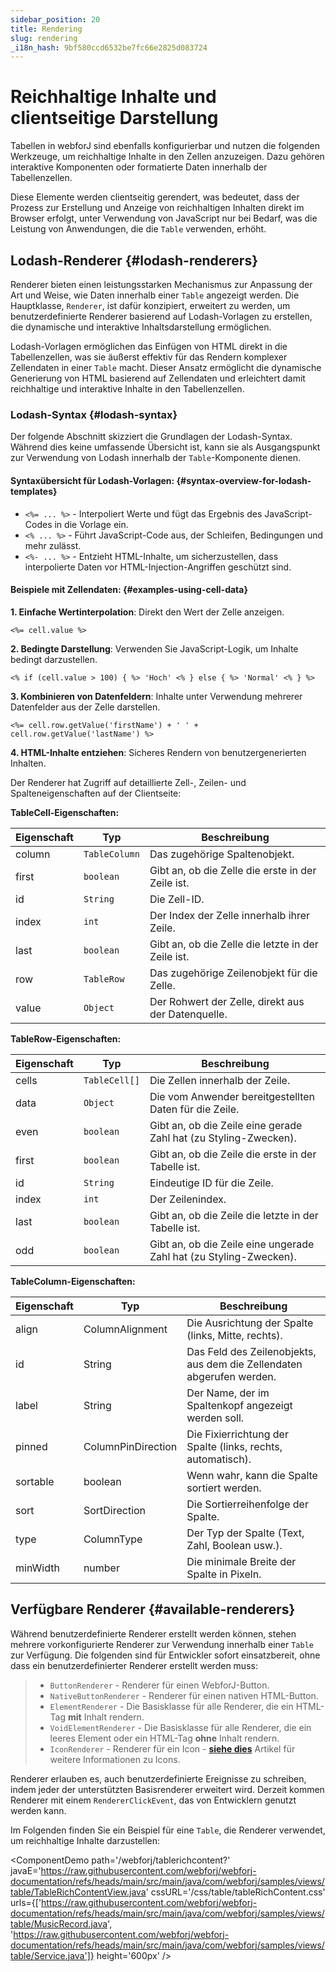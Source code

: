 ```yaml
---
sidebar_position: 20
title: Rendering
slug: rendering
_i18n_hash: 9bf580ccd6532be7fc66e2825d083724
---
```

# Reichhaltige Inhalte und clientseitige Darstellung

Tabellen in webforJ sind ebenfalls konfigurierbar und nutzen die folgenden Werkzeuge, um reichhaltige Inhalte in den Zellen anzuzeigen. Dazu gehören interaktive Komponenten oder formatierte Daten innerhalb der Tabellenzellen.

Diese Elemente werden clientseitig gerendert, was bedeutet, dass der Prozess zur Erstellung und Anzeige von reichhaltigen Inhalten direkt im Browser erfolgt, unter Verwendung von JavaScript nur bei Bedarf, was die Leistung von Anwendungen, die die `Table` verwenden, erhöht.

## Lodash-Renderer {#lodash-renderers}

Renderer bieten einen leistungsstarken Mechanismus zur Anpassung der Art und Weise, wie Daten innerhalb einer `Table` angezeigt werden. Die Hauptklasse, `Renderer`, ist dafür konzipiert, erweitert zu werden, um benutzerdefinierte Renderer basierend auf Lodash-Vorlagen zu erstellen, die dynamische und interaktive Inhaltsdarstellung ermöglichen.

Lodash-Vorlagen ermöglichen das Einfügen von HTML direkt in die Tabellenzellen, was sie äußerst effektiv für das Rendern komplexer Zellendaten in einer `Table` macht. Dieser Ansatz ermöglicht die dynamische Generierung von HTML basierend auf Zellendaten und erleichtert damit reichhaltige und interaktive Inhalte in den Tabellenzellen.

### Lodash-Syntax {#lodash-syntax}

Der folgende Abschnitt skizziert die Grundlagen der Lodash-Syntax. Während dies keine umfassende Übersicht ist, kann sie als Ausgangspunkt zur Verwendung von Lodash innerhalb der `Table`-Komponente dienen.

#### Syntaxübersicht für Lodash-Vorlagen: {#syntax-overview-for-lodash-templates}

- `<%= ... %>` - Interpoliert Werte und fügt das Ergebnis des JavaScript-Codes in die Vorlage ein.
- `<% ... %>` - Führt JavaScript-Code aus, der Schleifen, Bedingungen und mehr zulässt.
- `<%- ... %>` - Entzieht HTML-Inhalte, um sicherzustellen, dass interpolierte Daten vor HTML-Injection-Angriffen geschützt sind.

#### Beispiele mit Zellendaten: {#examples-using-cell-data}

**1. Einfache Wertinterpolation**: Direkt den Wert der Zelle anzeigen.

`<%= cell.value %>`

**2. Bedingte Darstellung**: Verwenden Sie JavaScript-Logik, um Inhalte bedingt darzustellen.

`<% if (cell.value > 100) { %> 'Hoch' <% } else { %> 'Normal' <% } %>`

**3. Kombinieren von Datenfeldern**: Inhalte unter Verwendung mehrerer Datenfelder aus der Zelle darstellen.

`<%= cell.row.getValue('firstName') + ' ' + cell.row.getValue('lastName') %>`

**4. HTML-Inhalte entziehen**: Sicheres Rendern von benutzergenerierten Inhalten.

Der Renderer hat Zugriff auf detaillierte Zell-, Zeilen- und Spalteneigenschaften auf der Clientseite:

**TableCell-Eigenschaften:**

|Eigenschaft	|Typ	|Beschreibung|
|-|-|-|
|column|`TableColumn`|Das zugehörige Spaltenobjekt.|
|first|`boolean`|Gibt an, ob die Zelle die erste in der Zeile ist.|
|id|`String`|Die Zell-ID.|
|index|`int`|Der Index der Zelle innerhalb ihrer Zeile.|
|last|`boolean`|Gibt an, ob die Zelle die letzte in der Zeile ist.|
|row|`TableRow`|Das zugehörige Zeilenobjekt für die Zelle.|
|value|`Object`|Der Rohwert der Zelle, direkt aus der Datenquelle.|

**TableRow-Eigenschaften:**

|Eigenschaft|Typ|Beschreibung|
|-|-|-|
|cells|`TableCell[]`|Die Zellen innerhalb der Zeile.|
|data|`Object`|Die vom Anwender bereitgestellten Daten für die Zeile.|
|even|`boolean`|Gibt an, ob die Zeile eine gerade Zahl hat (zu Styling-Zwecken).|
|first|`boolean`|Gibt an, ob die Zeile die erste in der Tabelle ist.|
|id|`String`|Eindeutige ID für die Zeile.|
|index|`int`|Der Zeilenindex.|
|last|`boolean`|Gibt an, ob die Zeile die letzte in der Tabelle ist.|
|odd|`boolean`|Gibt an, ob die Zeile eine ungerade Zahl hat (zu Styling-Zwecken).|

**TableColumn-Eigenschaften:**

|Eigenschaft	|Typ	|Beschreibung|
|-|-|-|
|align|ColumnAlignment|Die Ausrichtung der Spalte (links, Mitte, rechts).|
|id|String|Das Feld des Zeilenobjekts, aus dem die Zellendaten abgerufen werden.|
|label|String|Der Name, der im Spaltenkopf angezeigt werden soll.|
|pinned|ColumnPinDirection|Die Fixierrichtung der Spalte (links, rechts, automatisch).|
|sortable|boolean|Wenn wahr, kann die Spalte sortiert werden.|
|sort|SortDirection|Die Sortierreihenfolge der Spalte.|
|type|ColumnType|Der Typ der Spalte (Text, Zahl, Boolean usw.).|
|minWidth|number|Die minimale Breite der Spalte in Pixeln.|

## Verfügbare Renderer {#available-renderers}

Während benutzerdefinierte Renderer erstellt werden können, stehen mehrere vorkonfigurierte Renderer zur Verwendung innerhalb einer `Table` zur Verfügung. Die folgenden sind für Entwickler sofort einsatzbereit, ohne dass ein benutzerdefinierter Renderer erstellt werden muss:

>- `ButtonRenderer` - Renderer für einen WebforJ-Button.
>- `NativeButtonRenderer` - Renderer für einen nativen HTML-Button.
>- `ElementRenderer` - Die Basisklasse für alle Renderer, die ein HTML-Tag **mit** Inhalt rendern.
>- `VoidElementRenderer` - Die Basisklasse für alle Renderer, die ein leeres Element oder ein HTML-Tag **ohne** Inhalt rendern.
>- `IconRenderer` - Renderer für ein Icon - **[siehe dies](../../components/icon)** Artikel für weitere Informationen zu Icons.

Renderer erlauben es, auch benutzerdefinierte Ereignisse zu schreiben, indem jeder der unterstützten Basisrenderer erweitert wird. Derzeit kommen Renderer mit einem `RendererClickEvent`, das von Entwicklern genutzt werden kann.

Im Folgenden finden Sie ein Beispiel für eine `Table`, die Renderer verwendet, um reichhaltige Inhalte darzustellen:

<ComponentDemo 
path='/webforj/tablerichcontent?' 
javaE='https://raw.githubusercontent.com/webforj/webforj-documentation/refs/heads/main/src/main/java/com/webforj/samples/views/table/TableRichContentView.java'
cssURL='/css/table/tableRichContent.css'
urls={['https://raw.githubusercontent.com/webforj/webforj-documentation/refs/heads/main/src/main/java/com/webforj/samples/views/table/MusicRecord.java', 
'https://raw.githubusercontent.com/webforj/webforj-documentation/refs/heads/main/src/main/java/com/webforj/samples/views/table/Service.java']}
height='600px'
/>
